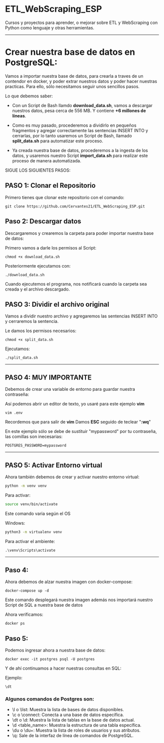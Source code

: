 # ETL_WebScraping_ESP
Cursos y proyectos para aprender, o mejorar sobre ETL y WebScraping con Python como lenguaje y otras herramientas.

---

# Crear nuestra base de datos en PostgreSQL:

Vamos a importar nuestra base de datos, para crearla a traves de un contendor en docker, y poder extrar nuestros datos y poder hacer nuestras practicas. Para ello, sólo necesitamos seguir unos sencillos pasos.

Lo que debemos saber:
- Con un Script de Bash llamdo **download_data.sh**, vamos a descargar nuestros datos, pesa cerca de 556 MB. Y contiene **+6 millones de líneas**.
- Como es muy pasado, procederemos a dividirlo en pequeños fragmentos y agregar correctamente las sentencias INSERT INTO y cerrarlas, por lo tanto usaremos un Script de Bash, llamado **split_data.sh** para automatizar este proceso.

- Ya creada nuestra base de datos, procederemos a la ingesta de los datos, y usaremos nuestro Script **import_data.sh** para realizar este proceso de manera automatizada.

SIGUE LOS SIGUIENTES PASOS:
## **PASO 1: Clonar el Repositorio** 

Primero tienes que clonar este repositorio con el comando:

```
git clone https://github.com/Cervantes21/ETL_WebScraping_ESP.git
```

## **Paso 2: Descargar datos**

Descargaremos y crearemos la carpeta para poder importar nuestra base de datos:

Primero vamos a darle los permisos al Script:

```
chmod +x download_data.sh
```

Posteriormente ejecutamos con:

```
./download_data.sh
```
Cuando ejecutemos el programa, nos notificará cuando la carpeta sea creada y el archivo descargado.

## **PASO 3: Dividir el archivo original**

Vamos a dividir nuestro archivo y agregaremos las sentencias INSERT INTO y cerraremos la sentencia.

Le damos los permisos necesarios:
```
chmod +x split_data.sh
```

Ejecutamos:

```
./split_data.sh
```

---
## **PASO 4: MUY IMPORTANTE**
Debemos de crear una variable de entorno para guardar nuestra contraseña:

Así podemos abrir un editor de texto, yo usaré para este ejemplo **vim**

```
vim .env
```
Recordemos que para salir de **vim** Damos **ESC** seguido de teclear "**:wq**"

En este ejemplo sólo se debe de sustituir "mypassword" por tu contraseña, las comillas son inecesarias:

```
POSTGRES_PASSWORD=mypassword
```
---

## **PASO 5: Activar Entorno virtual**
Ahora también debemos de crear y activar nuestro entorno virtual:

```bash
python -m venv venv
```

Para activar:
```bash
source venv/bin/activate
```
Este comando varia según el OS

Windows:
```cmd
python3 -m virtualenv venv
```

Para activar el ambiente:
```cmd
.\venv\Scripts\activate
```
---

## **Paso 4:**

Ahora debemos de alzar nuestra imagen con docker-compose:

```
docker-compose up -d
```
Este comando desplegará nuestra imagen además nos importará nuestro Script de SQL a nuestra base de datos

Ahora verificamos:
```
docker ps
```

## **Paso 5:**

Podemos ingresar ahora a nuestra base de datos:

```
docker exec -it postgres psql -U postgres

```

Y de ahí continuamos a hacer nuestras consultas en SQL:

Ejemplo:

```
\dt
```

### Algunos comandos de Postgres son:

- \l o \list: Muestra la lista de bases de datos disponibles.
- \c o \connect: Conecta a una base de datos específica.
- \dt o \d: Muestra la lista de tablas en la base de datos actual.
- \d <table_name>: Muestra la estructura de una tabla específica.
- \du o \du+: Muestra la lista de roles de usuarios y sus atributos.
- \q: Sale de la interfaz de línea de comandos de PostgreSQL.


